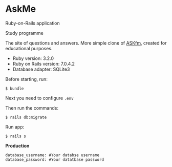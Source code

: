 # AskMe

Ruby-on-Rails application

Study programme

The site of questions and answers. More simple clone of [ASKfm](https://ru.wikipedia.org/wiki/ASKfm), created for educational purposes.

* Ruby version: 3.2.0
* Ruby on Rails version: 7.0.4.2
* Database adapter: SQLite3

Before starting, run:
```
$ bundle
```

Next you need to configure ```.env```

Then run the commands:
```
$ rails db:migrate
```

Run app:
```
$ rails s
```

**Production**

```
database_username: #Your databse username
database_password: #Your datatbase password
```
